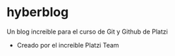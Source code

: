 # hyberblog
Un blog increible para el curso de Git y Github de Platzi


* Creado por el increible Platzi Team